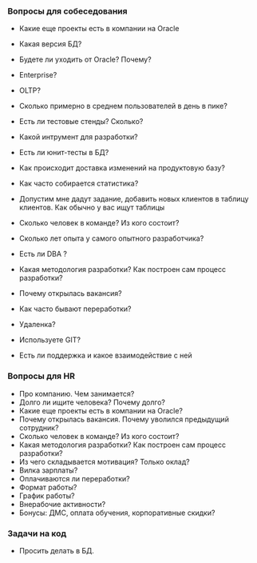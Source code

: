 ### Вопросы для собеседования
  - Какие еще проекты есть в компании на Oracle
  - Какая версия БД? 
  - Будете ли уходить от Oracle? Почему?
  - Enterprise?
  - OLTP?
  - Сколько примерно в среднем пользователей в день в пике?
  - Есть ли тестовые стенды? Сколько?
  - Какой интрумент для разработки?
  - Есть ли юнит-тесты в БД?
  - Как происходит доставка изменений на продуктовую базу?
  - Как часто собирается статистика?
  - Допустим мне дадут задание, добавить новых клиентов в таблицу клиентов. Как обычно у вас ищут таблицы 

  - Сколько человек в команде? Из кого состоит?
  - Сколько лет опыта у самого опытного разработчика? 
  - Есть ли DBA ? 
  - Какая методология разработки? Как построен сам процесс разработки? 
  - Почему открылась вакансия? 
  - Как часто бывают переработки?
  - Удаленка? 
  - Используете GIT? 
  - Есть ли поддержка и какое взаимодействие с ней

### Вопросы для HR
  - Про компанию. Чем занимается? 
  - Долго ли ищите человека? Почему долго?
  - Какие еще проекты есть в компании на Oracle?
  - Почему открылась вакансия. Почему уволился предыдущий сотрудник?
  - Сколько человек в команде? Из кого состоит?
  - Какая методология разработки? Как построен сам процесс разработки? 
  - Из чего складывается мотивация? Только оклад?
  - Вилка зарплаты?
  - Оплачиваются ли переработки?
  - Формат работы? 
  - График работы?
  - Внерабочие активности?
  - Бонусы: ДМС, оплата обучения, корпоративные скидки?


### Задачи на код
  - Просить делать в БД.